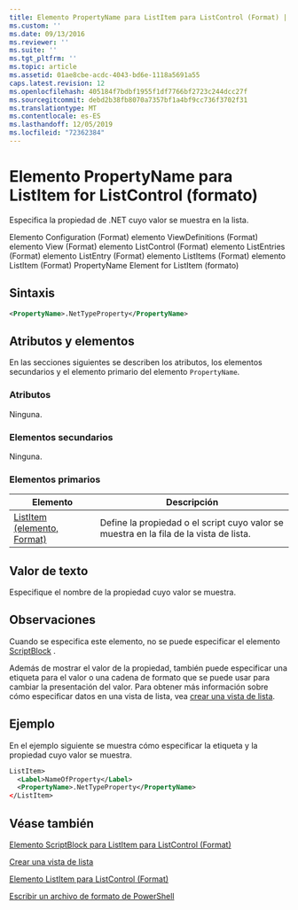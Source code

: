 ```yaml
---
title: Elemento PropertyName para ListItem para ListControl (Format) | Microsoft Docs
ms.custom: ''
ms.date: 09/13/2016
ms.reviewer: ''
ms.suite: ''
ms.tgt_pltfrm: ''
ms.topic: article
ms.assetid: 01ae8cbe-acdc-4043-bd6e-1118a5691a55
caps.latest.revision: 12
ms.openlocfilehash: 405184f7bdbf1955f1df7766bf2723c244dcc27f
ms.sourcegitcommit: debd2b38fb8070a7357bf1a4bf9cc736f3702f31
ms.translationtype: MT
ms.contentlocale: es-ES
ms.lasthandoff: 12/05/2019
ms.locfileid: "72362384"
---
```

# <a name="propertyname-element-for-listitem-for-listcontrol-format"></a>Elemento PropertyName para ListItem for ListControl (formato)

Especifica la propiedad de .NET cuyo valor se muestra en la lista.

Elemento Configuration (Format) elemento ViewDefinitions (Format) elemento View (Format) elemento ListControl (Format) elemento ListEntries (Format) elemento ListEntry (Format) elemento ListItems (Format) elemento ListItem (Format) PropertyName Element for ListItem (formato)

## <a name="syntax"></a>Sintaxis

```xml
<PropertyName>.NetTypeProperty</PropertyName>
```

## <a name="attributes-and-elements"></a>Atributos y elementos

En las secciones siguientes se describen los atributos, los elementos secundarios y el elemento primario del elemento `PropertyName`.

### <a name="attributes"></a>Atributos

Ninguna.

### <a name="child-elements"></a>Elementos secundarios

Ninguna.

### <a name="parent-elements"></a>Elementos primarios

|Elemento|Descripción|
|-------------|-----------------|
|[ListItem (elemento, Format)](./listitem-element-for-listitems-for-listcontrol-format.md)|Define la propiedad o el script cuyo valor se muestra en la fila de la vista de lista.|

## <a name="text-value"></a>Valor de texto

Especifique el nombre de la propiedad cuyo valor se muestra.

## <a name="remarks"></a>Observaciones

Cuando se especifica este elemento, no se puede especificar el elemento [ScriptBlock](./scriptblock-element-for-listitem-for-listcontrol-format.md) .

Además de mostrar el valor de la propiedad, también puede especificar una etiqueta para el valor o una cadena de formato que se puede usar para cambiar la presentación del valor. Para obtener más información sobre cómo especificar datos en una vista de lista, vea [crear una vista de lista](./creating-a-list-view.md).

## <a name="example"></a>Ejemplo

En el ejemplo siguiente se muestra cómo especificar la etiqueta y la propiedad cuyo valor se muestra.

```xml
ListItem>
  <Label>NameOfProperty</Label>
  <PropertyName>.NetTypeProperty</PropertyName>
</ListItem>

```

## <a name="see-also"></a>Véase también

[Elemento ScriptBlock para ListItem para ListControl (Format)](./scriptblock-element-for-listitem-for-listcontrol-format.md)

[Crear una vista de lista](./creating-a-list-view.md)

[Elemento ListItem para ListControl (Format)](./listitem-element-for-listitems-for-listcontrol-format.md)

[Escribir un archivo de formato de PowerShell](./writing-a-powershell-formatting-file.md)
